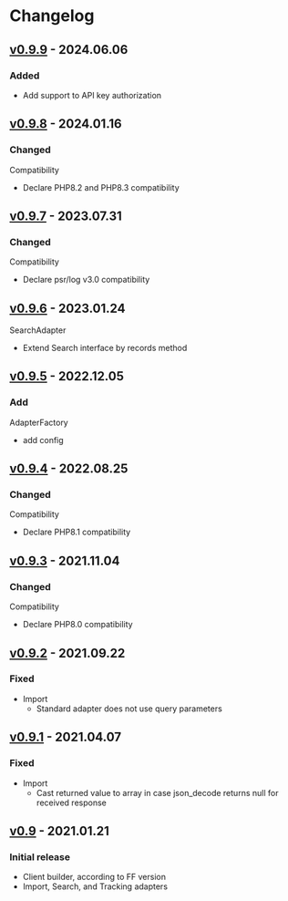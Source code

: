 # Changelog
## [v0.9.9] - 2024.06.06
### Added
- Add support to API key authorization

## [v0.9.8] - 2024.01.16
### Changed
Compatibility
- Declare PHP8.2 and PHP8.3 compatibility

## [v0.9.7] - 2023.07.31
### Changed
Compatibility
- Declare psr/log v3.0 compatibility

## [v0.9.6] - 2023.01.24
SearchAdapter
- Extend Search interface by records method

## [v0.9.5] - 2022.12.05
### Add
 AdapterFactory
- add config

## [v0.9.4] - 2022.08.25
### Changed
 Compatibility
  - Declare PHP8.1 compatibility

## [v0.9.3] - 2021.11.04
### Changed
 Compatibility
  - Declare PHP8.0 compatibility

## [v0.9.2] - 2021.09.22
### Fixed
- Import
    - Standard adapter does not use query parameters

## [v0.9.1] - 2021.04.07
### Fixed
- Import
    - Cast returned value to array in case json_decode returns null for received response

## [v0.9] - 2021.01.21
### Initial release
- Client builder, according to FF version
- Import, Search, and Tracking adapters

[v0.9.9]:     https://github.com/FACT-Finder-Web-Components/php-communication-sdk/releases/tag/v0.9.9
[v0.9.8]:     https://github.com/FACT-Finder-Web-Components/php-communication-sdk/releases/tag/v0.9.8
[v0.9.7]:     https://github.com/FACT-Finder-Web-Components/php-communication-sdk/releases/tag/v0.9.7
[v0.9.6]:     https://github.com/FACT-Finder-Web-Components/php-communication-sdk/releases/tag/v0.9.6
[v0.9.5]:     https://github.com/FACT-Finder-Web-Components/php-communication-sdk/releases/tag/v0.9.5
[v0.9.4]:     https://github.com/FACT-Finder-Web-Components/php-communication-sdk/releases/tag/v0.9.4
[v0.9.3]:     https://github.com/FACT-Finder-Web-Components/php-communication-sdk/releases/tag/v0.9.3
[v0.9.2]:     https://github.com/FACT-Finder-Web-Components/php-communication-sdk/releases/tag/v0.9.2
[v0.9.1]:     https://github.com/FACT-Finder-Web-Components/php-communication-sdk/releases/tag/v0.9.1
[v0.9]:       https://github.com/FACT-Finder-Web-Components/php-communication-sdk/releases/tag/v0.9
